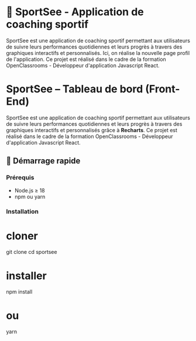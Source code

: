 # 💪 SportSee - Application de coaching sportif

SportSee est une application de coaching sportif permettant aux utilisateurs de suivre leurs performances quotidiennes et leurs progrès à travers des graphiques interactifs et personnalisés. Ici, on réalise la nouvelle page profil de l'application.
Ce projet est réalisé dans le cadre de la formation OpenClassrooms - Développeur d'application Javascript React.

# SportSee – Tableau de bord (Front-End)

SportSee est une application de coaching sportif permettant aux utilisateurs de suivre leurs performances quotidiennes et leurs progrès à travers des graphiques interactifs et personnalisés grâce à **Recharts**.
Ce projet est réalisé dans le cadre de la formation OpenClassrooms - Développeur d'application Javascript React.

## 🚀 Démarrage rapide

### Prérequis

- Node.js ≥ 18
- npm ou yarn

### Installation

# cloner

git clone <url-du-repo>
cd sportsee

# installer

npm install

# ou

yarn
